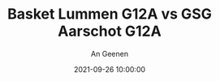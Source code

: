 ---
layout: album
title: Basket Lummen G12A vs GSG Aarschot G12A
description: Competitie wedstrijd tussen Basket Lummen G12A en GSG Aarschot G12A.
date: 2021-09-26 10:00:00
cover: /albums/2021-09-26-Basket-Lummen-G12A-GSG-Aarschot-G12A/thumbnails/IMG_4506.JPG
author: An Geenen
archived: true
pagination: 
  enabled: true
  images: true
  imageLayout: image
  itemsPerPage: 256
---